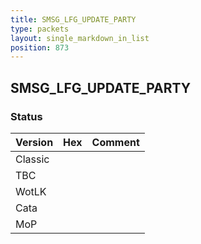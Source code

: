 ```yaml
---
title: SMSG_LFG_UPDATE_PARTY
type: packets
layout: single_markdown_in_list
position: 873
---
```


## SMSG_LFG_UPDATE_PARTY

### Status

Version    | Hex        | Comment
---------- | ---------- | ---------- 
Classic    |            |
TBC        |            |
WotLK      |            |
Cata       |            |
MoP        |            |